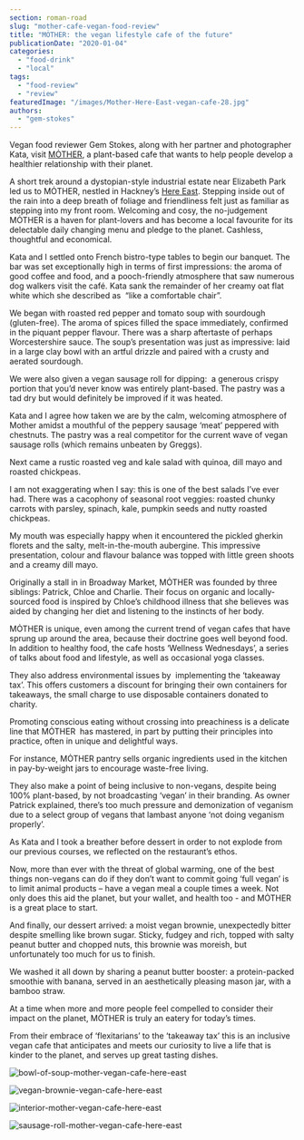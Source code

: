 ```yaml
---
section: roman-road
slug: "mother-cafe-vegan-food-review"
title: "MȮTHER: the vegan lifestyle cafe of the future"
publicationDate: "2020-01-04"
categories: 
  - "food-drink"
  - "local"
tags: 
  - "food-review"
  - "review"
featuredImage: "/images/Mother-Here-East-vegan-cafe-28.jpg"
authors: 
  - "gem-stokes"
---
```


Vegan food reviewer Gem Stokes, along with her partner and photographer Kata, visit [MȮTHER](https://www.mother.works), a plant-based cafe that wants to help people develop a healthier relationship with their planet.

A short trek around a dystopian-style industrial estate near Elizabeth Park led us to MȮTHER, nestled in Hackney’s [Here East](https://hereeast.com/). Stepping inside out of the rain into a deep breath of foliage and friendliness felt just as familiar as stepping into my front room. Welcoming and cosy, the no-judgement MȮTHER is a haven for plant-lovers and has become a local favourite for its delectable daily changing menu and pledge to the planet. Cashless, thoughtful and economical. 

Kata and I settled onto French bistro-type tables to begin our banquet. The bar was set exceptionally high in terms of first impressions: the aroma of good coffee and food, and a pooch-friendly atmosphere that saw numerous dog walkers visit the café. Kata sank the remainder of her creamy oat flat white which she described as  “like a comfortable chair”.

We began with roasted red pepper and tomato soup with sourdough (gluten-free). The aroma of spices filled the space immediately, confirmed in the piquant pepper flavour. There was a sharp aftertaste of perhaps Worcestershire sauce. The soup’s presentation was just as impressive: laid in a large clay bowl with an artful drizzle and paired with a crusty and aerated sourdough.

We were also given a vegan sausage roll for dipping:  a generous crispy portion that you’d never know was entirely plant-based. The pastry was a tad dry but would definitely be improved if it was heated.

Kata and I agree how taken we are by the calm, welcoming atmosphere of Mother amidst a mouthful of the peppery sausage ‘meat’ peppered with chestnuts. The pastry was a real competitor for the current wave of vegan sausage rolls (which remains unbeaten by Greggs).

Next came a rustic roasted veg and kale salad with quinoa, dill mayo and roasted chickpeas. 

I am not exaggerating when I say: this is one of the best salads I’ve ever had. There was a cacophony of seasonal root veggies: roasted chunky carrots with parsley, spinach, kale, pumpkin seeds and nutty roasted chickpeas. 

My mouth was especially happy when it encountered the pickled gherkin florets and the salty, melt-in-the-mouth aubergine. This impressive presentation, colour and flavour balance was topped with little green shoots and a creamy dill mayo. 

Originally a stall in in Broadway Market, MȮTHER was founded by three siblings: Patrick, Chloe and Charlie. Their focus on organic and locally-sourced food is inspired by Chloe’s childhood illness that she believes was aided by changing her diet and listening to the instincts of her body.

MȮTHER is unique, even among the current trend of vegan cafes that have sprung up around the area, because their doctrine goes well beyond food.  In addition to healthy food, the cafe hosts ‘Wellness Wednesdays’, a series of talks about food and lifestyle, as well as occasional yoga classes.

They also address environmental issues by  implementing the ‘takeaway tax’. This offers customers a discount for bringing their own containers for takeaways, the small charge to use disposable containers donated to charity.

Promoting conscious eating without crossing into preachiness is a delicate line that MȮTHER  has mastered, in part by putting their principles into practice, often in unique and delightful ways.

For instance, MȮTHER pantry sells organic ingredients used in the kitchen in pay-by-weight jars to encourage waste-free living.

They also make a point of being inclusive to non-vegans, despite being 100% plant-based, by not broadcasting ‘vegan’ in their branding. As owner Patrick explained, there’s too much pressure and demonization of veganism due to a select group of vegans that lambast anyone ‘not doing veganism properly’. 

As Kata and I took a breather before dessert in order to not explode from our previous courses, we reflected on the restaurant’s ethos.

Now, more than ever with the threat of global warming, one of the best things non-vegans can do if they don’t want to commit going ‘full vegan’ is to limit animal products – have a vegan meal a couple times a week. Not only does this aid the planet, but your wallet, and health too - and MȮTHER is a great place to start.

And finally, our dessert arrived: a moist vegan brownie, unexpectedly bitter despite smelling like brown sugar. Sticky, fudgey and rich, topped with salty peanut butter and chopped nuts, this brownie was moreish, but unfortunately too much for us to finish.

We washed it all down by sharing a peanut butter booster: a protein-packed smoothie with banana, served in an aesthetically pleasing mason jar, with a bamboo straw.

At a time when more and more people feel compelled to consider their impact on the planet, MȮTHER is truly an eatery for today’s times.

From their embrace of ‘flexitarians’ to the ‘takeaway tax’ this is an inclusive vegan cafe that anticipates and meets our curiosity to live a life that is kinder to the planet, and serves up great tasting dishes.

![bowl-of-soup-mother-vegan-cafe-here-east](/images/Mother-Here-East-vegan-cafe-4-1024x762.jpg)

![vegan-brownie-vegan-cafe-here-east](/images/Mother-Here-East-vegan-cafe-27-1024x683.jpg)

![interior-mother-vegan-cafe-here-east](/images/Mother-Here-East-vegan-cafe-11-1024x683.jpg)

![sausage-roll-mother-vegan-cafe-here-east](/images/Mother-Here-East-vegan-cafe-9-1024x683.jpg)

